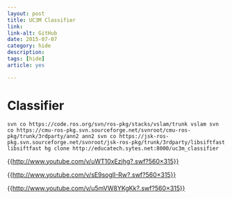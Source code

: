 ```yaml
---
layout: post
title: UC3M Classifier
link: 
link-alt: GitHub
date: 2015-07-07
category: hide
description: 
tags: [hide]
article: yes

---
```


# Classifier


`svn co https://code.ros.org/svn/ros-pkg/stacks/vslam/trunk vslam
svn co https://cmu-ros-pkg.svn.sourceforge.net/svnroot/cmu-ros-pkg/trunk/3rdparty/ann2 ann2
svn co https://jsk-ros-pkg.svn.sourceforge.net/svnroot/jsk-ros-pkg/trunk/3rdparty/libsiftfast libsiftfast
hg clone http://educatech.sytes.net:8000/uc3m_classifier
`

{{http://www.youtube.com/v/uWT10xEzjhg?.swf?560×315}}

{{http://www.youtube.com/v/sE9soglI-Rw?.swf?560×315}}

{{http://www.youtube.com/v/u5mVW8YKgKk?.swf?560×315}}
